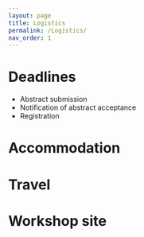 ```yaml
---
layout: page
title: Logistics
permalink: /Logistics/
nav_order: 1
---
```



# Deadlines

* Abstract submission
* Notification of abstract acceptance
* Registration

# Accommodation

# Travel

# Workshop site